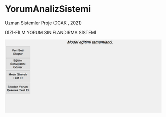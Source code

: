 # YorumAnalizSistemi
Uzman Sistemler Proje (OCAK , 2021)


DİZİ-FİLM YORUM SINIFLANDIRMA SİSTEMİ

![Screenshot](Uzman%20Sistemler%20Proje%20Resimleri/ana_ekran.PNG)

